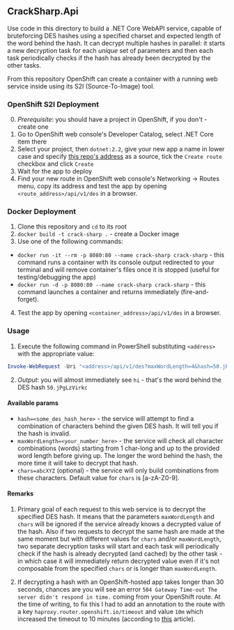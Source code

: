 ## CrackSharp.Api
Use code in this directory to build a .NET Core WebAPI service, capable of bruteforcing DES hashes using a specified charset and expected length of the word behind the hash. It can decrypt multiple hashes in parallel: it starts a new decryption task for each *unique* set of parameters and then each task periodically checks if the hash has already been decrypted by the other tasks.

From this repository OpenShift can create a container with a running web service inside using its S2I (Source-To-Image) tool.

### OpenShift S2I Deployment
0. *Prerequisite*: you should have a project in OpenShift, if you don't - create one
1. Go to OpenShift web console's Developer Catalog, select .NET Core item there
2. Select your project, then `dotnet:2.2`, give your new app a name in lower case and specify [this repo's address](https://github.com/aannenko/CrackSharp.git) as a source, tick the `Create route` checkbox and click `Create`
3. Wait for the app to deploy
4. Find your new route in OpenShift web console's Networking -> Routes menu, copy its address and test the app by opening `<route_address>/api/v1/des` in a browser.

### Docker Deployment
1. Clone this repository and `cd` to its root
2. `docker build -t crack-sharp .` - create a Docker image
3. Use one of the following commands:
- `docker run -it --rm -p 8080:80 --name crack-sharp crack-sharp` - this command runs a container with its console output redirected to your terminal and will remove container's files once it is stopped (useful for testing/debugging the app)
- `docker run -d -p 8080:80 --name crack-sharp crack-sharp` - this command launches a container and returns immediately (fire-and-forget).
4. Test the app by opening `<container_address>/api/v1/des` in a browser.

### Usage
1. Execute the following command in PowerShell substituting `<address>` with the appropriate value:
``` PowerShell
Invoke-WebRequest -Uri "<address>/api/v1/des?maxWordLength=4&hash=50.jPgLzVirkc" -UseBasicParsing -TimeoutSec 30
```
2. *Output*: you will almost immediately see `hi` - that's the word behind the DES hash `50.jPgLzVirkc`

#### Available params
- `hash=<some_des_hash_here>` - the service will attempt to find a combination of characters behind the given DES hash. It will tell you if the hash is invalid.
- `maxWordLength=<your_number_here>` - the service will check all character combinations (words) starting from 1 char-long and up to the provided word length before giving up. The longer the word behind the hash, the more time it will take to decrypt that hash.
- `chars=abcXYZ` (optional) - the service will only build combinations from these characters. Default value for `chars` is [a-zA-Z0-9].

#### Remarks
1. Primary goal of each request to this web service is to decrypt the specified DES hash. It means that the parameters `maxWordLength` and `chars` will be ignored if the service already knows a decrypted value of the hash. Also if two requests to decrypt the same hash are made at the same moment but with different values for `chars` and/or `maxWordLength`, two separate decryption tasks will start and each task will periodically check if the hash is already decrypted (and cached) by the other task - in which case it will immediately return decrypted value even if it's not composable from the specified `chars` or is longer than `maxWordLength`.

2. If decrypting a hash with an OpenShift-hosted app takes longer than 30 seconds, chances are you will see an error `504 Gateway Time-out The server didn't respond in time.` coming from your OpenShift route. At the time of writing, to fix this I had to add an annotation to the route with a key `haproxy.router.openshift.io/timeout` and value `10m` which increased the timeout to 10 minutes (according to [this](https://docs.openshift.com/container-platform/4.2/networking/routes/route-configuration.html) article).
